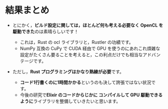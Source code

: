 # 結果まとめ

* とにかく，**ビルド設定に関しては，ほとんど何も考える必要なく OpenCL を駆動できた**のは素晴らしいです！
	* これは，Rust の ocl ライブラリと，Rustler の功績です。
	* NumPy 互換の CuPy で CUDA 経由で GPU を使うのにあれこれ煩雑な設定がたくさん要ることを考えると，この利点だけでも相当なアドバンテージです。

* ただし，**Rust プログラミングはかなり熟練が必要**です。
	* **コード1行書くのに1時間かかる**というのも決して誇張ではない状況です。
	* 今後の研究で**Elixir のコードからじかに コンパイルして GPU 駆動できるように**ライブラリを整備していきたいと思います。

